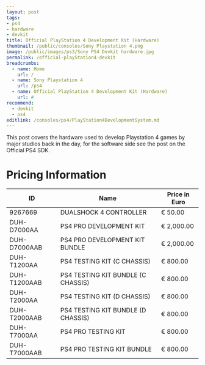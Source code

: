 ```yaml
---
layout: post
tags: 
- ps4
- hardware
- devkit
title: Official PlayStation 4 Development Kit (Hardware)
thumbnail: /public/consoles/Sony Playstation 4.png
image: /public/images/ps3/Sony PS4 Devkit hardware.jpg
permalink: /official-playStation4-devkit
breadcrumbs:
  - name: Home
    url: /
  - name: Sony Playstation 4
    url: /ps4
  - name: Official PlayStation 4 Development Kit (Hardware)
    url: #
recommend: 
  - devkit
  - ps4
editlink: /consoles/ps4/PlayStation4DevelopmentSystem.md
---
```


This post covers the hardware used to develop Playstation 4 games by major studios back in the day, for the software side see the post on the Official PS4 SDK.

# Pricing Information
 
ID | Name | Price in Euro
---|---|---
9267669 | DUALSHOCK 4 CONTROLLER | € 50.00	
DUH-D7000AA | PS4 PRO DEVELOPMENT KIT | € 2,000.00	
DUH-D7000AAB | PS4 PRO DEVELOPMENT KIT BUNDLE | € 2,000.00	
DUH-T1200AA | PS4 TESTING KIT (C CHASSIS) | € 800.00	
DUH-T1200AAB | PS4 TESTING KIT BUNDLE (C CHASSIS) | € 800.00	
DUH-T2000AA | PS4 TESTING KIT (D CHASSIS) | € 800.00	
DUH-T2000AAB | PS4 TESTING KIT BUNDLE (D CHASSIS) | € 800.00	
DUH-T7000AA | PS4 PRO TESTING KIT | € 800.00	
DUH-T7000AAB | PS4 PRO TESTING KIT BUNDLE | € 800.00	

